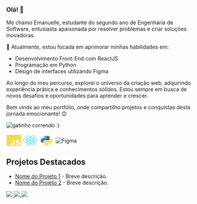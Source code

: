 ### Olá! 👋
Me chamo Emanuelle, estudante do segundo ano de Engenharia de Software, entusiasta apaixonada por resolver problemas e criar soluções inovadoras. 

🚀 Atualmente, estou focada em aprimorar minhas habilidades em:
- Desenvolvimento Front-End com ReactJS
- Programação em Python
- Design de interfaces utilizando Figma

Ao longo do meu percurso, explorei o universo da criação web, adquirindo experiência prática e conhecimentos sólidos. Estou sempre em busca de novos desafios e oportunidades para aprender e crescer.

Bem vindx ao meu portfólio, onde compartilho projetos e conquistas desta jornada emocionante! 😊

<img src="https://66.media.tumblr.com/b1ad91b5fa08a0723d0c18db6d7fb6a7/tumblr_mmbekl0nCq1rfjowdo1_500.gif" alt="gatinho correndo :)" width="300" height="200">

<div style="display: inline_block"><br>
  <img align="center" alt="JavaScript" height="30" width="40" src="https://raw.githubusercontent.com/devicons/devicon/master/icons/javascript/javascript-plain.svg">
  <img align="center" alt="ReactJS" height="30" width="40" src="https://raw.githubusercontent.com/devicons/devicon/master/icons/react/react-original.svg">
  <img align="center" alt="Python" height="30" width="40" src="https://raw.githubusercontent.com/devicons/devicon/master/icons/python/python-original.svg">
  <img align="center" alt="Figma" height="30" width="40" src="https://www.vectorlogo.zone/logos/figma/figma-icon.svg">
</div>

##

## Projetos Destacados
- [Nome do Projeto 1](link_para_o_projeto) - Breve descrição.
- [Nome do Projeto 2](link_para_o_projeto) - Breve descrição.

<div> 
  <a href="https://www.instagram.com/blooming.art.emma/" target="_blank">
    <img src="https://img.shields.io/badge/-Instagram-%23E4405F?style=for-the-badge&logo=instagram&logoColor=white" target="_blank">
  </a>
  <a href="mailto:emanuellesoares@gmail.com">
    <img src="https://img.shields.io/badge/-Gmail-%23333?style=for-the-badge&logo=gmail&logoColor=white" target="_blank">
  </a>
  <a href="https://www.linkedin.com/in/emanuelle-soares-666919245/" target="_blank">
    <img src="https://img.shields.io/badge/-LinkedIn-%230077B5?style=for-the-badge&logo=linkedin&logoColor=white" target="_blank">
  </a>
</div>
